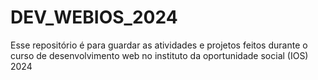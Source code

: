 # DEV_WEBIOS_2024
Esse repositório é para guardar as atividades e projetos feitos durante o curso de desenvolvimento web no instituto da oportunidade social (IOS) 2024 

